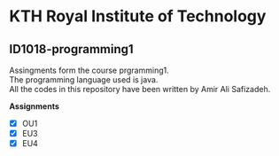 # KTH Royal Institute of Technology
## ID1018-programming1
Assingments form the course prgramming1.   
The programming language used is java.  
All the codes in this repository have been written by Amir Ali Safizadeh.  

**Assignments**
- [X] OU1
- [X] EU3
- [X] EU4
